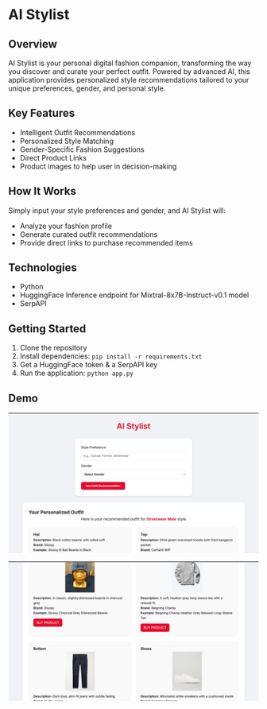 # AI Stylist

## Overview
AI Stylist is your personal digital fashion companion, transforming the way you discover and curate your perfect outfit. Powered by advanced AI, this application provides personalized style recommendations tailored to your unique preferences, gender, and personal style.

## Key Features
- Intelligent Outfit Recommendations
- Personalized Style Matching
- Gender-Specific Fashion Suggestions
- Direct Product Links
- Product images to help user in decision-making

## How It Works
Simply input your style preferences and gender, and AI Stylist will:
- Analyze your fashion profile
- Generate curated outfit recommendations
- Provide direct links to purchase recommended items

## Technologies
- Python
- HuggingFace Inference endpoint for Mixtral-8x7B-Instruct-v0.1 model
- SerpAPI


## Getting Started
1. Clone the repository
2. Install dependencies: `pip install -r requirements.txt`
3. Get a HuggingFace token & a SerpAPI key
4. Run the application: `python app.py`

## Demo

![Alt Text](screenshots/demo1.png)

![Alt Text](screenshots/demo3.png)



